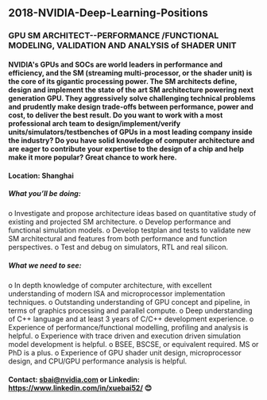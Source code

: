 ## 2018-NVIDIA-Deep-Learning-Positions
### GPU SM ARCHITECT--PERFORMANCE /FUNCTIONAL MODELING, VALIDATION AND ANALYSIS of SHADER UNIT

#### NVIDIA's GPUs and SOCs are world leaders in performance and efficiency, and the SM (streaming multi-processor, or the shader unit) is the core of its gigantic processing power. The SM architects define, design and implement the state of the art SM architecture powering next generation GPU. They aggressively solve challenging technical problems and prudently make design trade-offs between performance, power and cost, to deliver the best result. Do you want to work with a most professional arch team to design/implement/verify units/simulators/testbenches of GPUs in a most leading company inside the industry? Do you have solid knowledge of computer architecture and are eager to contribute your expertise to the design of a chip and help make it more popular? Great chance to work here.

#### Location: Shanghai  

##### What you’ll be doing:
o	Investigate and propose architecture ideas based on quantitative study of existing and projected SM architecture.
o	Develop performance and functional simulation models.
o	Develop testplan and tests to validate new SM architectural and features from both performance and function perspectives.
o	Test and debug on simulators, RTL and real silicon.


##### What we need to see: 
o	In depth knowledge of computer architecture, with excellent understanding of modern ISA and microprocessor implementation techniques.
o	Outstanding understanding of GPU concept and pipeline, in terms of graphics processing and parallel compute.
o	Deep understanding of C++ language and at least 3 years of C/C++ development experience.
o	Experience of performance/functional modelling, profiling and analysis is helpful.
o	Experience with trace driven and execution driven simulation model development is helpful.
o	BSEE, BSCSE, or equivalent required. MS or PhD is a plus.
o	Experience of GPU shader unit design, microprocessor design, and CPU/GPU performance analysis is helpful.


#### Contact: sbai@nvidia.com or Linkedin: https://www.linkedin.com/in/xuebai52/ :blush:
